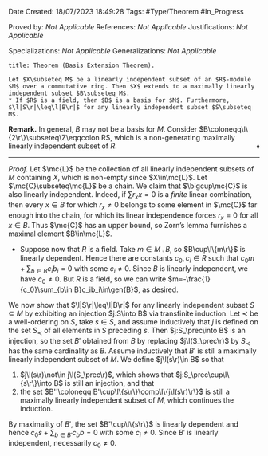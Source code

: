 <div class="topSpace"></div>

Date Created: 18/07/2023 18:49:28
Tags: #Type/Theorem #In_Progress

Proved by: <i>Not Applicable</i>
References: <i>Not Applicable</i>
Justifications: <i>Not Applicable</i>

Specializations: <i>Not Applicable</i>
Generalizations: <i>Not Applicable</i>

``` ad-Theorem
title: Theorem (Basis Extension Theorem).

Let $X\subseteq M$ be a linearly independent subset of an $R$-module $M$ over a commutative ring. Then $X$ extends to a maximally linearly independent subset $B\subseteq M$.
* If $R$ is a field, then $B$ is a basis for $M$. Furthermore, $\l|S\r|\leq\l|B\r|$ for any linearly independent subset $S\subseteq M$.

```

<b>Remark.</b> In general, $B$ may not be a basis for $M$. Consider $B\coloneqq\l\{2\r\}\subseteq\Z\eqqcolon R$, which is a non-generating maximally linearly independent subset of $R$.<span style="float:right;">$\blacklozenge$</span>

---

<i>Proof.</i> Let $\mc{L}$ be the collection of all linearly independent subsets of $M$ containing $X$, which is non-empty since $X\in\mc{L}$. Let $\mc{C}\subseteq\mc{L}$ be a chain. We claim that $\bigcup\mc{C}$ is also linearly independent. Indeed, if $\sum r_xx=0$ is a <i>finite</i> linear combination, then every $x\in B$ for which $r_x\neq0$ belongs to some element in $\mc{C}$ far enough into the chain, for which its linear independence forces $r_x=0$ for all $x\in B$. Thus $\mc{C}$ has an upper bound, so Zorn’s lemma furnishes a maximal element $B\in\mc{L}$.
* Suppose now that $R$ is a field. Take $m\in M\comp B$, so $B\cup\l\{m\r\}$ is linearly dependent. Hence there are constants $c_0,c_i\in R$ such that $c_0m+\sum_{b\in B}c_ib_i=0$ with some $c_i\neq0$. Since $B$ is linearly independent, we have $c_0\neq0$. But $R$ is a field, so we can write $m=-\frac{1}{c_0}\sum_{b\in B}c_ib_i\in\gen{B}$, as desired.

We now show that $\l|S\r|\leq\l|B\r|$ for any linearly independent subset $S\subseteq M$ by exhibiting an injection $j:S\into B$ via transfinite induction. Let $\prec$ be a well-ordering on $S$, take $s\in S$, and assume inductively that $j$ is defined on the set $S_\prec$ of all elements in $S$ preceding $s$. Then $j:S_\prec\into B$ is an injection, so the set $B'$ obtained from $B$ by replacing $j\l(S_\prec\r)$ by $S_\prec$ has the same cardinality as $B$. Assume inductively that $B'$ is still a maximally linearly independent subset of $M$. We define $j\l(s\r)\in B$ so that
1. $j\l(s\r)\not\in j\l(S_\prec\r)$, which shows that $j:S_\prec\cup\l\{s\r\}\into B$ is still an injection, and that
2. the set $B''\coloneqq B'\cup\l\{s\r\}\comp\l\{j\l(s\r)\r\}$ is still a maximally linearly independent subset of $M$, which continues the induction.

By maximality of $B'$, the set $B'\cup\l\{s\r\}$ is linearly dependent and hence $c_0s+\sum_{b\in B'}c_bb=0$ with some $c_i\neq0$. Since $B'$ is linearly independent, necessarily $c_0\neq0$.
